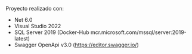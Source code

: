 Proyecto realizado con:
- Net 6.0
- Visual Studio 2022
- SQL Server 2019 (Docker-Hub mcr.microsoft.com/mssql/server:2019-latest)
- Swagger OpenApi v3.0 (https://editor.swagger.io/)
